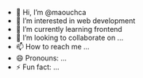 - 👋 Hi, I’m @maouchca
- 👀 I’m interested in web development
- 🌱 I’m currently learning frontend
- 💞️ I’m looking to collaborate on ...
- 📫 How to reach me ...
- 😄 Pronouns: ...
- ⚡ Fun fact: ...

<!---
maouchca/maouchca is a ✨ special ✨ repository because its `README.md` 
--->
